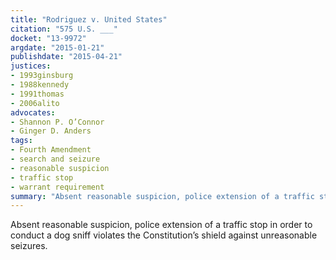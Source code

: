 ```yaml
---
title: "Rodriguez v. United States"
citation: "575 U.S. ___"
docket: "13-9972"
argdate: "2015-01-21"
publishdate: "2015-04-21"
justices:
- 1993ginsburg
- 1988kennedy
- 1991thomas
- 2006alito
advocates:
- Shannon P. O’Connor
- Ginger D. Anders
tags:
- Fourth Amendment
- search and seizure
- reasonable suspicion
- traffic stop
- warrant requirement
summary: "Absent reasonable suspicion, police extension of a traffic stop in order to conduct a dog sniff violates the Constitution’s shield against unreasonable seizures."
---
```

Absent reasonable suspicion, police extension of a traffic stop in order to conduct a dog sniff violates the Constitution’s shield against unreasonable seizures.
